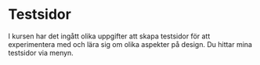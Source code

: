 Testsidor
==============================================

I kursen har det ingått olika uppgifter att skapa testsidor för att experimentera med och lära sig om olika aspekter på design. Du hittar mina testsidor via menyn.
